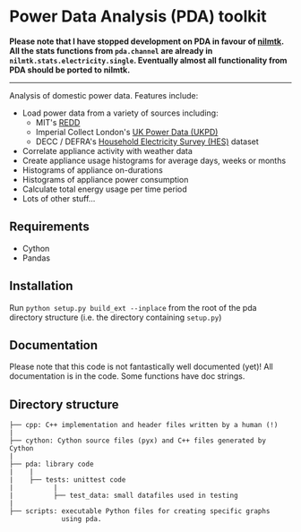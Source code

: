 # Power Data Analysis (PDA) toolkit

**Please note that I have stopped development on PDA in favour of [nilmtk](https://github.com/nilmtk/nilmtk/).  All the stats functions from `pda.channel` are already in `nilmtk.stats.electricity.single`.  Eventually almost all functionality from PDA should be ported to nilmtk.**

----

Analysis of domestic power data.  Features include:

* Load power data from a variety of sources including:
  * MIT's [REDD](http://redd.csail.mit.edu/)
  * Imperial Collect London's [UK Power Data
  (UKPD)](http://www.doc.ic.ac.uk/~dk3810/data/)
  * DECC / DEFRA's [Household Electricity Survey
  (HES)](http://randd.defra.gov.uk/Default.aspx?Menu=Menu&Module=More&Location=None&Completed=0&ProjectID=17359)
  dataset
* Correlate appliance activity with weather data
* Create appliance usage histograms for average days, weeks or months
* Histograms of appliance on-durations
* Histograms of appliance power consumption
* Calculate total energy usage per time period
* Lots of other stuff...

## Requirements

* Cython
* Pandas

## Installation

Run `python setup.py build_ext --inplace` from the root of the pda directory structure (i.e. the directory containing `setup.py`)

## Documentation

Please note that this code is not fantastically well documented (yet)!
All documentation is in the code. Some functions have doc strings.

## Directory structure

    ├── cpp: C++ implementation and header files written by a human (!)
    |
    ├── cython: Cython source files (pyx) and C++ files generated by Cython
    |
    ├── pda: library code
    |    |
    |    ├── tests: unittest code
    |          |
    |          ├── test_data: small datafiles used in testing
    |
    ├── scripts: executable Python files for creating specific graphs
                 using pda.
